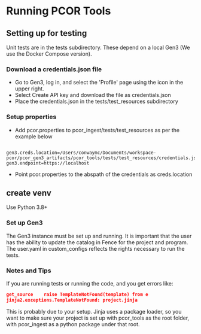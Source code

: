 # Running PCOR Tools

## Setting up for testing

Unit tests are in the tests subdirectory. These depend on a local Gen3 (We use the Docker Compose version). 

### Download a credentials.json file

* Go to Gen3, log in, and select the 'Profile' page using the icon in the upper right.
* Select Create API key and download the file as credentials.json
* Place the credentials.json in the tests/test_resources subdirectory


### Setup properties 

* Add pcor.properties to pcor_ingest/tests/test_resources as per the example below


``` 

gen3.creds.location=/Users/conwaymc/Documents/workspace-pcor/pcor_gen3_artifacts/pcor_tools/tests/test_resources/credentials.json 
gen3.endpoint=https://localhost 

``` 

* Point pcor.properties to the abspath of the credentials as creds.location 

## create venv

Use Python 3.8+ 

### Set up Gen3

The Gen3 instance must be set up and running. It is important that the user has the ability to update
the catalog in Fence for the project and program. The user.yaml in custom_configs reflects the rights
necessary to run the tests.

### Notes and Tips

If you are running tests or running the code, and you get errors like:

```json
get_source    raise TemplateNotFound(template) from e
jinja2.exceptions.TemplateNotFound: project.jinja
```

This is probably due to your setup. Jinja uses a package loader, so you want to make sure your project is 
set up with pcor_tools as the root folder, with pcor_ingest as a python package under that root.


 